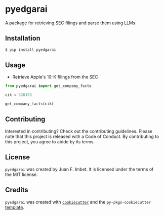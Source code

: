 # pyedgarai

A package for retrieving SEC filings and parse them using LLMs

## Installation

```bash
$ pip install pyedgarai
```

## Usage

- Retrieve Apple's 10-K filings from the SEC

```python
from pyedgarai import get_company_facts

cik = 320193

get_company_facts(cik)
```



## Contributing

Interested in contributing? Check out the contributing guidelines. Please note that this project is released with a Code of Conduct. By contributing to this project, you agree to abide by its terms.

## License

`pyedgarai` was created by Juan F. Imbet. It is licensed under the terms of the MIT license.

## Credits

`pyedgarai` was created with [`cookiecutter`](https://cookiecutter.readthedocs.io/en/latest/) and the `py-pkgs-cookiecutter` [template](https://github.com/py-pkgs/py-pkgs-cookiecutter).
